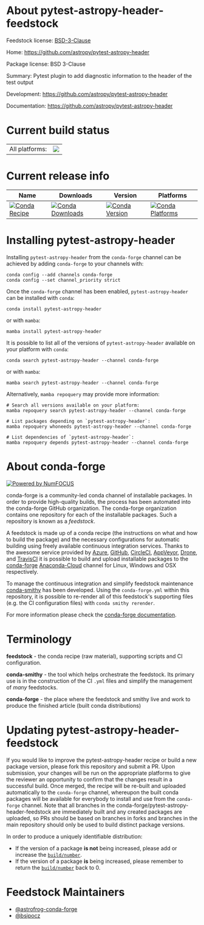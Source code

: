 About pytest-astropy-header-feedstock
=====================================

Feedstock license: [BSD-3-Clause](https://github.com/conda-forge/pytest-astropy-header-feedstock/blob/main/LICENSE.txt)

Home: https://github.com/astropy/pytest-astropy-header

Package license: BSD 3-Clause

Summary: Pytest plugin to add diagnostic information to the header of the test output

Development: https://github.com/astropy/pytest-astropy-header

Documentation: https://github.com/astropy/pytest-astropy-header

Current build status
====================


<table><tr><td>All platforms:</td>
    <td>
      <a href="https://dev.azure.com/conda-forge/feedstock-builds/_build/latest?definitionId=8288&branchName=main">
        <img src="https://dev.azure.com/conda-forge/feedstock-builds/_apis/build/status/pytest-astropy-header-feedstock?branchName=main">
      </a>
    </td>
  </tr>
</table>

Current release info
====================

| Name | Downloads | Version | Platforms |
| --- | --- | --- | --- |
| [![Conda Recipe](https://img.shields.io/badge/recipe-pytest--astropy--header-green.svg)](https://anaconda.org/conda-forge/pytest-astropy-header) | [![Conda Downloads](https://img.shields.io/conda/dn/conda-forge/pytest-astropy-header.svg)](https://anaconda.org/conda-forge/pytest-astropy-header) | [![Conda Version](https://img.shields.io/conda/vn/conda-forge/pytest-astropy-header.svg)](https://anaconda.org/conda-forge/pytest-astropy-header) | [![Conda Platforms](https://img.shields.io/conda/pn/conda-forge/pytest-astropy-header.svg)](https://anaconda.org/conda-forge/pytest-astropy-header) |

Installing pytest-astropy-header
================================

Installing `pytest-astropy-header` from the `conda-forge` channel can be achieved by adding `conda-forge` to your channels with:

```
conda config --add channels conda-forge
conda config --set channel_priority strict
```

Once the `conda-forge` channel has been enabled, `pytest-astropy-header` can be installed with `conda`:

```
conda install pytest-astropy-header
```

or with `mamba`:

```
mamba install pytest-astropy-header
```

It is possible to list all of the versions of `pytest-astropy-header` available on your platform with `conda`:

```
conda search pytest-astropy-header --channel conda-forge
```

or with `mamba`:

```
mamba search pytest-astropy-header --channel conda-forge
```

Alternatively, `mamba repoquery` may provide more information:

```
# Search all versions available on your platform:
mamba repoquery search pytest-astropy-header --channel conda-forge

# List packages depending on `pytest-astropy-header`:
mamba repoquery whoneeds pytest-astropy-header --channel conda-forge

# List dependencies of `pytest-astropy-header`:
mamba repoquery depends pytest-astropy-header --channel conda-forge
```


About conda-forge
=================

[![Powered by
NumFOCUS](https://img.shields.io/badge/powered%20by-NumFOCUS-orange.svg?style=flat&colorA=E1523D&colorB=007D8A)](https://numfocus.org)

conda-forge is a community-led conda channel of installable packages.
In order to provide high-quality builds, the process has been automated into the
conda-forge GitHub organization. The conda-forge organization contains one repository
for each of the installable packages. Such a repository is known as a *feedstock*.

A feedstock is made up of a conda recipe (the instructions on what and how to build
the package) and the necessary configurations for automatic building using freely
available continuous integration services. Thanks to the awesome service provided by
[Azure](https://azure.microsoft.com/en-us/services/devops/), [GitHub](https://github.com/),
[CircleCI](https://circleci.com/), [AppVeyor](https://www.appveyor.com/),
[Drone](https://cloud.drone.io/welcome), and [TravisCI](https://travis-ci.com/)
it is possible to build and upload installable packages to the
[conda-forge](https://anaconda.org/conda-forge) [Anaconda-Cloud](https://anaconda.org/)
channel for Linux, Windows and OSX respectively.

To manage the continuous integration and simplify feedstock maintenance
[conda-smithy](https://github.com/conda-forge/conda-smithy) has been developed.
Using the ``conda-forge.yml`` within this repository, it is possible to re-render all of
this feedstock's supporting files (e.g. the CI configuration files) with ``conda smithy rerender``.

For more information please check the [conda-forge documentation](https://conda-forge.org/docs/).

Terminology
===========

**feedstock** - the conda recipe (raw material), supporting scripts and CI configuration.

**conda-smithy** - the tool which helps orchestrate the feedstock.
                   Its primary use is in the construction of the CI ``.yml`` files
                   and simplify the management of *many* feedstocks.

**conda-forge** - the place where the feedstock and smithy live and work to
                  produce the finished article (built conda distributions)


Updating pytest-astropy-header-feedstock
========================================

If you would like to improve the pytest-astropy-header recipe or build a new
package version, please fork this repository and submit a PR. Upon submission,
your changes will be run on the appropriate platforms to give the reviewer an
opportunity to confirm that the changes result in a successful build. Once
merged, the recipe will be re-built and uploaded automatically to the
`conda-forge` channel, whereupon the built conda packages will be available for
everybody to install and use from the `conda-forge` channel.
Note that all branches in the conda-forge/pytest-astropy-header-feedstock are
immediately built and any created packages are uploaded, so PRs should be based
on branches in forks and branches in the main repository should only be used to
build distinct package versions.

In order to produce a uniquely identifiable distribution:
 * If the version of a package **is not** being increased, please add or increase
   the [``build/number``](https://docs.conda.io/projects/conda-build/en/latest/resources/define-metadata.html#build-number-and-string).
 * If the version of a package **is** being increased, please remember to return
   the [``build/number``](https://docs.conda.io/projects/conda-build/en/latest/resources/define-metadata.html#build-number-and-string)
   back to 0.

Feedstock Maintainers
=====================

* [@astrofrog-conda-forge](https://github.com/astrofrog-conda-forge/)
* [@bsipocz](https://github.com/bsipocz/)

